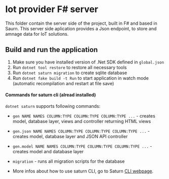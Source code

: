 # Iot provider F# server 

This folder contain the server side of the project, built in F# and based in Saurn. This server side aplication provides a Json endpoint, to store and amnage data for IoT solutions. 



## Build and run the application

1. Make sure you have installed version of .Net SDK defined in `global.json`
2. Run `dotnet tool restore` to restore all necessary tools
3. Run `dotnet saturn migration` to create sqlite database
3. Run `dotnet fake build -t Run` to start application in watch mode (automatic recompilation and restart at file save)


#### Commands for saturn cli (alread installed)

`dotnet saturn` supports following commands:

* `gen NAME NAMES COLUMN:TYPE COLUMN:TYPE COLUMN:TYPE ...` - creates model, database layer, views and controller returning HTML views
* `gen.json NAME NAMES COLUMN:TYPE COLUMN:TYPE COLUMN:TYPE ...` - creates model, database layer and JSON API controller
* `gen.model NAME NAMES COLUMN:TYPE COLUMN:TYPE COLUMN:TYPE ...` - creates model and database layer
* `migration` - runs all migration scripts for the database

* More infos about how to use saturn CLI, go to Saturn [CLI webpage](https://github.com/SaturnFramework/Saturn.Cli). 